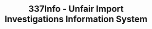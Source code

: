 ---
layout: default
bigquery: https://console.cloud.google.com/bigquery?p=patents-public-data&d=usitc_investigations&page=dataset&project=sheets-management-319211
citation: US International Trade Commission 337Info Unfair Import Investigations Information
  System
contributors: US International Trade Comission
cost: None
description: US International Trade Commission 337Info Unfair Import Investigations
  Information System contains data on investigations done under Section 337. Section
  337 declares the infringement of certain statutory intellectual property rights
  and other forms of unfair competition in import trade to be unlawful practices.
  Most Section 337 investigations involve allegations of patent or registered trademark
  infringement.
documentation: FAQ and tutorial available on the site
last_edit: 04/06/2022, 14:24:30
location: https://pubapps2.usitc.gov/337external/
maintained_by: US International Trade Comission
schema_fields:
- publication_number
- dateOfPublicationFrNotice
- teoProceedingInvolved
- investigationTermDate
- id
- markmanHearing
- currentActiveALJ
- teoIdIssueDate
- patentNumbers
- cafcAppeals
- actualStartDateEvidHear
- complainant
- docketNo
- currentStatus
- teoReliefGranted
- title
- finalIdOnViolationDue
- respondent
- lastUpdated
- ouiiAttorney
- gcAttorney
- patentNumber
- targetDate
- finalIdOnViolationIssue
- invUnfairAct
- teoIdDueDate
- copyrightNumbers
- investigationType
- dateComplaintFiled
- actualEndDateEvidHear
- startDateMarkmanHearing
- ouiiParticipation
- scheduledEndDateEvidHear
- finalDetViolation
- dateCreated
- endDateMarkmanHearing
- aljAssigned
- scheduledStartDateEvidHear
- internalRemand
- htsNumbers
- trademarkNumbers
- issueDateOtherNonFinal
- investigationNo
- finalDetNoViolation
shortname: unfair_import_investigations
tags:
- import
- legal
- trade
timeframe: 2008-2021 (prior to 2008 downloadable as a JSON file)
title: 337Info - Unfair Import Investigations Information System
uuid: 2721f5ec-e599-4890-9265-9706719fc71e
---
